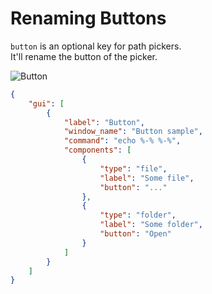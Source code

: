 # Renaming Buttons

`button` is an optional key for path pickers.  
It'll rename the button of the picker.  

![Button](https://github.com/matyalatte/Simple-Command-Runner/assets/69258547/8505cd7c-5045-4be5-8bba-0e2bd000523a)

```json
{
    "gui": [
        {
            "label": "Button",
            "window_name": "Button sample",
            "command": "echo %-% %-%",
            "components": [
                {
                    "type": "file",
                    "label": "Some file",
                    "button": "..."
                },
                {
                    "type": "folder",
                    "label": "Some folder",
                    "button": "Open"
                }
            ]
        }
    ]
}
```
